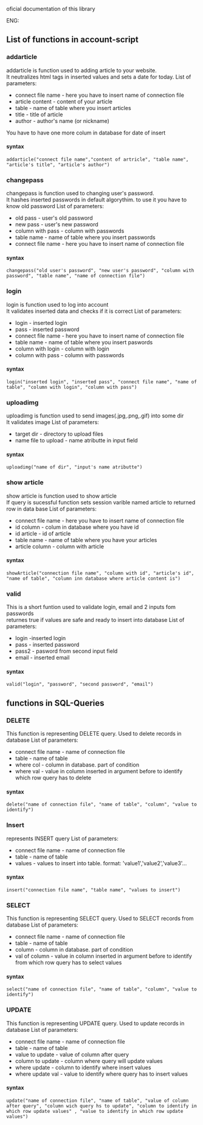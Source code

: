 oficial documentation of this library 


ENG:

## List of functions in account-script

### addarticle

addarticle is function used to adding article to your website.  
It neutralizes html tags in inserted values and sets a date for today. List of parameters:  

*   connect file name - here you have to insert name of connection file
*   article content - content of your article
*   table - name of table where you insert articles
*   title - title of article
*   author - author's name (or nickname)

You have to have one more colum in database for date of insert

#### syntax

`addarticle("connect file name","content of artricle", "table name", "article's title", "article's author")`

### changepass

changepass is function used to changing user's password.  
It hashes inserted passwords in default algorythim. to use it you have to know old password List of parameters:  

*   old pass - user's old password
*   new pass - user's new password
*   column with pass - column with passwords
*   table name - name of table where you insert passwords
*   connect file name - here you have to insert name of connection file

#### syntax

`changepass("old user's password", "new user's password", "column with password", "table name", "name of connection file")`

### login

login is function used to log into account  
It validates inserted data and checks if it is correct List of parameters:  

*   login - inserted login
*   pass - inserted password
*   connect file name - here you have to insert name of connection file
*   table name - name of table where you insert paswords
*   column with login - column with login
*   column with pass - column with passwords

#### syntax

`login("inserted login", "inserted pass", "connect file name", "name of table", "column with login", "column with pass")`

### uploadimg

uploadimg is function used to send images(.jpg,.png,.gif) into some dir  
It validates image List of parameters:  

*   target dir - directory to upload files
*   name file to upload - name atributte in input field

#### syntax

`uploadimg("name of dir", "input's name atributte")`

### show article

show article is function used to show article  
If query is sucessful function sets session varible named article to returned row in data base List of parameters:  

*   connect file name - here you have to insert name of connection file
*   id column - colum in database where you have id
*   id article - id of article
*   table name - name of table where you have your articles
*   article column - column with article

#### syntax

`showArticle("connection file name", "column with id", "article's id", "name of table", "column inn database where article content is")`

### valid

This is a short funtion used to validate login, email and 2 inputs fom passwords  
returnes true if values are safe and ready to insert into database List of parameters:  

*   login -inserted login
*   pass - inserted password
*   pass2 - pasword from second input field
*   email - inserted email

#### syntax

`valid("login", "password", "second password", "email")`

## functions in SQL-Queries

### DELETE

This function is representing DELETE query. Used to delete records in database List of parameters:  

*   connect file name - name of connection file
*   table - name of table
*   where col - column in database. part of condition
*   where val - value in column inserted in argument before to identify which row query has to delete

#### syntax

`delete("name of connection file", "name of table", "column", "value to identify")`

### Insert

represents INSERT query List of parameters:  

*   connect file name - name of connection file
*   table - name of table
*   values - values to insert into table. format: 'value1','value2','value3'...

#### syntax

`insert("connection file name", "table name", "values to insert")`

### SELECT

This function is representing SELECT query. Used to SELECT records from database List of parameters:  

*   connect file name - name of connection file
*   table - name of table
*   column - column in database. part of condition
*   val of column - value in column inserted in argument before to identify from which row query has to select values

#### syntax

`select("name of connection file", "name of table", "column", "value to identify")`

### UPDATE

This function is representing UPDATE query. Used to update records in database List of parameters:  

*   connect file name - name of connection file
*   table - name of table
*   value to update - value of column after query
*   column to update - column where query will update values
*   where update - column to identify where insert values
*   where update val - value to identify where query has to insert values

#### syntax

`update("name of connection file", "name of table", "value of column after query", "column wich query hs to update", "column to identify in which row update values" , "value to identify in which row update values")`
